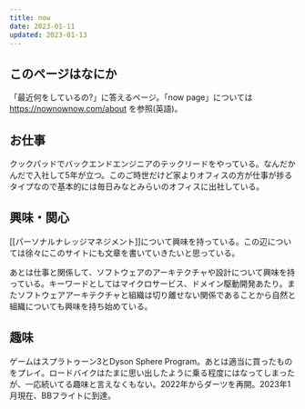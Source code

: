```yaml
---
title: now
date: 2023-01-11
updated: 2023-01-13
---
```


## このページはなにか

「最近何をしているの?」に答えるページ。「now page」については https://nownownow.com/about を参照(英語)。

## お仕事

クックパッドでバックエンドエンジニアのテックリードをやっている。なんだかんだで入社して5年が立つ。このご時世だけど家よりオフィスの方が仕事が捗るタイプなので基本的には毎日みなとみらいのオフィスに出社している。

## 興味・関心

[[パーソナルナレッジマネジメント]]について興味を持っている。この辺については徐々にこのサイトにも文章を書いていきたいと思っている。

あとは仕事と関係して、ソフトウェアのアーキテクチャや設計について興味を持っている。キーワードとしてはマイクロサービス、ドメイン駆動開発あたり。またソフトウェアアーキテクチャと組織は切り離せない関係であることから自然と組織についても興味を持ち始めている。

## 趣味

ゲームはスプラトゥーン3とDyson Sphere Program。あとは適当に買ったものをプレイ。ロードバイクはたまに思い出したように乗る程度にはなってしまったが、一応続いてる趣味と言えなくもない。2022年からダーツを再開。2023年1月現在、BBフライトに到達。
